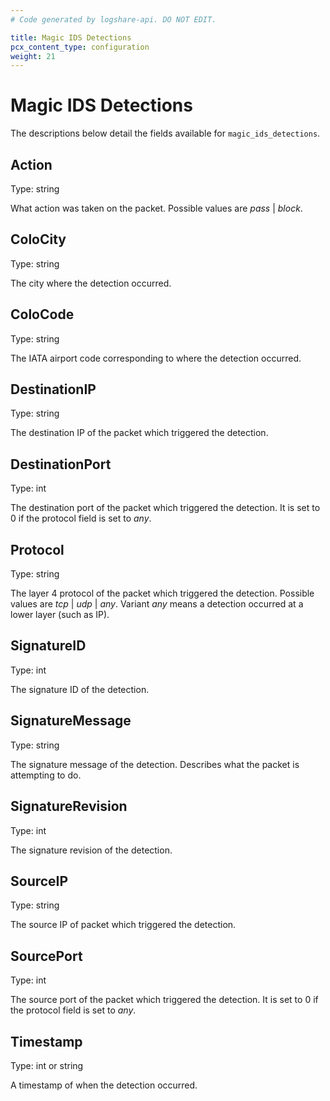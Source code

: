 ```yaml
---
# Code generated by logshare-api. DO NOT EDIT.

title: Magic IDS Detections
pcx_content_type: configuration
weight: 21
---
```


# Magic IDS Detections

The descriptions below detail the fields available for `magic_ids_detections`.

## Action

Type: string

What action was taken on the packet. Possible values are <em>pass</em> \| <em>block</em>.

## ColoCity

Type: string

The city where the detection occurred.

## ColoCode

Type: string

The IATA airport code corresponding to where the detection occurred.

## DestinationIP

Type: string

The destination IP of the packet which triggered the detection.

## DestinationPort

Type: int

The destination port of the packet which triggered the detection. It is set to 0 if the protocol field is set to <em>any</em>.

## Protocol

Type: string

The layer 4 protocol of the packet which triggered the detection. Possible values are <em>tcp</em> \| <em>udp</em> \| <em>any</em>. Variant <em>any</em> means a detection occurred at a lower layer (such as IP).

## SignatureID

Type: int

The signature ID of the detection.

## SignatureMessage

Type: string

The signature message of the detection. Describes what the packet is attempting to do.

## SignatureRevision

Type: int

The signature revision of the detection.

## SourceIP

Type: string

The source IP of packet which triggered the detection.

## SourcePort

Type: int

The source port of the packet which triggered the detection. It is set to 0 if the protocol field is set to <em>any</em>.

## Timestamp

Type: int or string

A timestamp of when the detection occurred.
